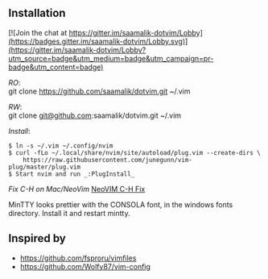 ## Installation

[![Join the chat at https://gitter.im/saamalik-dotvim/Lobby](https://badges.gitter.im/saamalik-dotvim/Lobby.svg)](https://gitter.im/saamalik-dotvim/Lobby?utm_source=badge&utm_medium=badge&utm_campaign=pr-badge&utm_content=badge)

*RO*:  
git clone https://github.com/saamalik/dotvim.git ~/.vim

*RW*:  
git clone git@github.com:saamalik/dotvim.git ~/.vim

*Install*:
```
$ ln -s ~/.vim ~/.config/nvim
$ curl -fLo ~/.local/share/nvim/site/autoload/plug.vim --create-dirs \
    https://raw.githubusercontent.com/junegunn/vim-plug/master/plug.vim
$ Start nvim and run _:PlugInstall_
```

*Fix C-H on Mac/NeoVim*
[NeoVIM C-H Fix](https://github.com/neovim/neovim/wiki/FAQ#my-ctrl-h-mapping-doesnt-work)

MinTTY looks prettier with the CONSOLA font, in the windows fonts directory. Install it and restart mintty.

## Inspired by
- https://github.com/fsproru/vimfiles
- https://github.com/Wolfy87/vim-config
